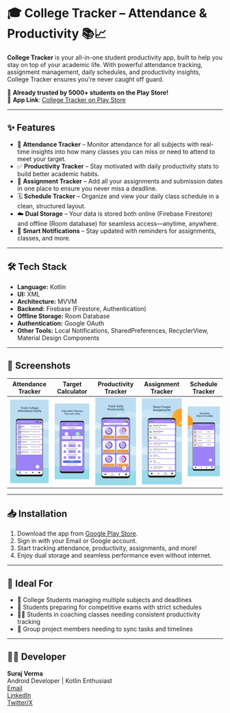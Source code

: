 # 🎓 College Tracker – Attendance & Productivity 📚📈

**College Tracker** is your all-in-one student productivity app, built to help you stay on top of your academic life. With powerful attendance tracking, assignment management, daily schedules, and productivity insights, College Tracker ensures you're never caught off guard.

🚀 **Already trusted by 5000+ students on the Play Store!**  
📲 **App Link**: [College Tracker on Play Store](https://play.google.com/store/apps/details?id=com.collegetracker)

---

## ✨ Features

- 📅 **Attendance Tracker** – Monitor attendance for all subjects with real-time insights into how many classes you can miss or need to attend to meet your target.
- ✅ **Productivity Tracker** – Stay motivated with daily productivity stats to build better academic habits.
- 📌 **Assignment Tracker** – Add all your assignments and submission dates in one place to ensure you never miss a deadline.
- 🗓️ **Schedule Tracker** – Organize and view your daily class schedule in a clean, structured layout.
- ☁️ **Dual Storage** – Your data is stored both online (Firebase Firestore) and offline (Room database) for seamless access—anytime, anywhere.
- 🔔 **Smart Notifications** – Stay updated with reminders for assignments, classes, and more.

---

## 🛠️ Tech Stack

- **Language:** Kotlin  
- **UI:** XML  
- **Architecture:** MVVM  
- **Backend:** Firebase (Firestore, Authentication)  
- **Offline Storage:** Room Database  
- **Authentication:** Google OAuth  
- **Other Tools:** Local Notifications, SharedPreferences, RecyclerView, Material Design Components

---

## 📸 Screenshots

| Attendance Tracker | Target Calculator | Productivity Tracker | Assignment Tracker | Schedule Tracker |
|--------------------|-------------------|----------------------|--------------------|------------------|
| ![Attendance Tracker](./Screenshots/image1.png) | ![Target Calculator](./Screenshots/image2.png) | ![Productivity Tracker](./Screenshots/image3.png) | ![Assignment Tracker](./Screenshots/image4.png) | ![Schedule Tracker](./Screenshots/image5.png) |

---

## 📥 Installation

1. Download the app from [Google Play Store](https://play.google.com/store/apps/details?id=com.yourapp.package.name).  
2. Sign in with your Email or Google account.  
3. Start tracking attendance, productivity, assignments, and more!  
4. Enjoy dual storage and seamless performance even without internet.

---

## 🎯 Ideal For

- 📖 College Students managing multiple subjects and deadlines  
- 📅 Students preparing for competitive exams with strict schedules  
- 🧑‍🏫 Students in coaching classes needing consistent productivity tracking  
- 👥 Group project members needing to sync tasks and timelines

---

## 👨‍💻 Developer

**Suraj Verma**  
Android Developer | Kotlin Enthusiast  
[Email](mailto:thesurajsite@gmail.com)  
[LinkedIn](https://linkedin.com/in/thesurajsite)  
[Twitter/X](https://x.com/AndroidDevSuraj)
